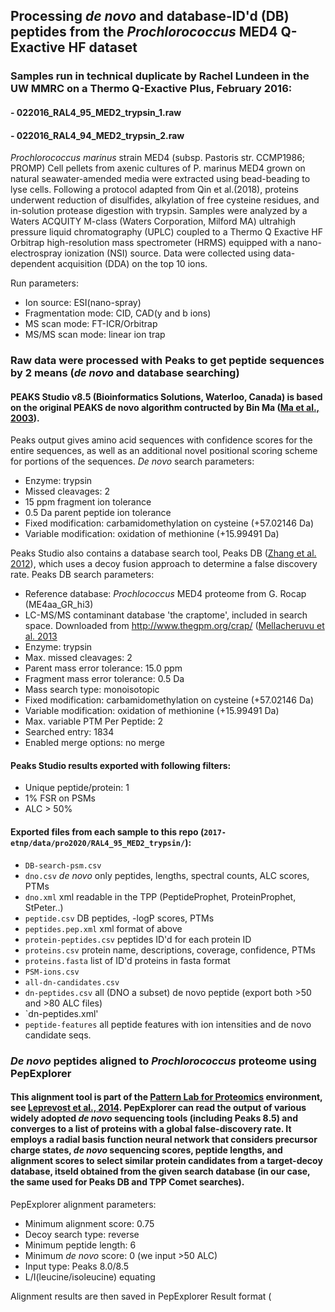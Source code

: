 ## Processing *de novo* and database-ID'd (DB) peptides from the *Prochlorococcus* MED4 Q-Exactive HF dataset 

### Samples run in technical duplicate by Rachel Lundeen in the UW MMRC on a Thermo Q-Exactive Plus, February 2016: 

#### - 022016_RAL4_95_MED2_trypsin_1.raw
#### - 022016_RAL4_94_MED2_trypsin_2.raw

*Prochlorococcus marinus* strain MED4 (subsp. Pastoris str. CCMP1986; PROMP) Cell pellets from axenic cultures of P. marinus MED4 grown on natural seawater-amended media were extracted using bead-beading to lyse cells. Following a protocol adapted from Qin et al.(2018), proteins underwent reduction of disulfides, alkylation of free cysteine residues, and in-solution protease digestion with trypsin. Samples were analyzed by a Waters ACQUITY M-class (Waters Corporation, Milford MA) ultrahigh pressure liquid chromatography (UPLC) coupled to a Thermo Q Exactive HF Orbitrap high-resolution mass spectrometer (HRMS) equipped with a nano-electrospray ionization (NSI) source. Data were collected using data-dependent acquisition (DDA) on the top 10 ions.

Run parameters:

- Ion source: ESI(nano-spray) 
- Fragmentation mode: CID, CAD(y and b ions) 
- MS scan mode: FT-ICR/Orbitrap 
- MS/MS scan mode: linear ion trap

### Raw data were processed with Peaks to get peptide sequences by 2 means (*de novo* and database searching)

#### PEAKS Studio v8.5 (Bioinformatics Solutions, Waterloo, Canada) is based on the original PEAKS de novo algorithm contructed by Bin Ma ([Ma et al., 2003](https://pubmed.ncbi.nlm.nih.gov/14558135/)). 

Peaks output gives amino acid sequences with confidence scores for the entire sequences, as well as an additional novel positional scoring scheme for portions of the sequences. *De novo* search parameters:

- Enzyme: trypsin
- Missed cleavages: 2
- 15 ppm fragment ion tolerance
- 0.5 Da parent peptide ion tolerance
- Fixed modification: carbamidomethylation on cysteine (+57.02146 Da)
- Variable modification: oxidation of methionine (+15.99491 Da)


Peaks Studio also contains a database search tool, Peaks DB ([Zhang et al. 2012](https://pubmed.ncbi.nlm.nih.gov/22186715/)), which uses a decoy fusion approach to determine a false discovery rate. Peaks DB search parameters:

- Reference database: *Prochlococcus* MED4 proteome from G. Rocap (ME4aa_GR_hi3)
- LC-MS/MS contaminant database 'the craptome', included in search space. Downloaded from http://www.thegpm.org/crap/ ([Mellacheruvu et al. 2013](https://www-nature-com.offcampus.lib.washington.edu/articles/nmeth.2557)
- Enzyme: trypsin
- Max. missed cleavages: 2
- Parent mass error tolerance: 15.0 ppm
- Fragment mass error tolerance: 0.5 Da
- Mass search type: monoisotopic
- Fixed modification: carbamidomethylation on cysteine (+57.02146 Da)
- Variable modification: oxidation of methionine (+15.99491 Da)
- Max. variable PTM Per Peptide: 2
- Searched entry: 1834
- Enabled merge options: no merge

#### Peaks Studio results exported with following filters: 

- Unique peptide/protein: 1
- 1% FSR on PSMs
- ALC > 50%

#### Exported files from each sample to this repo (`2017-etnp/data/pro2020/RAL4_95_MED2_trypsin/`):

- `DB-search-psm.csv`      
- `dno.csv`                *de novo* only peptides, lengths, spectral counts, ALC scores, PTMs
- `dno.xml`                 xml readable in the TPP (PeptideProphet, ProteinProphet, StPeter..)
- `peptide.csv`             DB peptides, -logP scores, PTMs
- `peptides.pep.xml`        xml format of above
- `protein-peptides.csv`    peptides ID'd for each protein ID
- `proteins.csv`            protein name, descriptions, coverage, confidence, PTMs
- `proteins.fasta`          list of ID'd proteins in fasta format
- `PSM-ions.csv`
- `all-dn-candidates.csv`
- `dn-peptides.csv`         all (DNO a subset) de novo peptide (export both >50 and >80 ALC files)
- `dn-peptides.xml'
- `peptide-features`        all peptide features with ion intensities and de novo candidate seqs.

### *De novo* peptides aligned to *Prochlorococcus* proteome using PepExplorer

#### This alignment tool is part of the [Pattern Lab for Proteomics](http://patternlabforproteomics.org/) environment, see [Leprevost et al., 2014](https://www.ncbi.nlm.nih.gov/pmc/articles/PMC4159663/). PepExplorer can read the output of various widely adopted *de novo* sequencing tools (including Peaks 8.5) and converges to a list of proteins with a global false-discovery rate. It employs a radial basis function neural network that considers precursor charge states, *de novo* sequencing scores, peptide lengths, and alignment scores to select similar protein candidates from a target-decoy database, itseld obtained from the given search database (in our case, the same used for Peaks DB and TPP Comet searches). 

PepExplorer alignment parameters:

- Minimum alignment score: 0.75
- Decoy search type: reverse
- Minimum peptide length: 6
- Minimum *de novo* score: 0 (we input >50 ALC)
- Input type: Peaks 8.0/8.5
- L/I(leucine/isoleucine) equating

Alignment results are then saved in PepExplorer Result format (